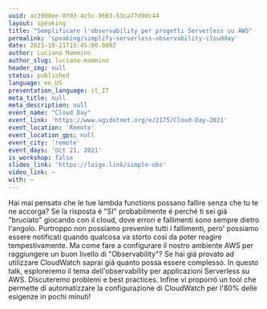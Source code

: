 ```yaml
---
uuid: ac39d8ee-0f03-4c5c-9683-53ca77d9dc44
layout: speaking
title: "Semplificare l'observability per progetti Serverless su AWS"
permalink: 'speaking/simplify-serverless-observability-cloudday'
date: 2021-10-21T15:45:00.000Z
author: Luciano Mammino
author_slug: luciano-mammino
header_img: null
status: published
language: en_US
presentation_language: it_IT
meta_title: null
meta_description: null
event_name: "Cloud Day"
event_link: 'https://www.ugidotnet.org/e/2175/Cloud-Day-2021'
event_location: 'Remote'
event_location_gps: null
event_city: 'remote'
event_days: 'Oct 21, 2021'
is_workshop: false
slides_link: 'https://loige.link/simple-obs'
video_link: ~
with: ~
---
```


Hai mai pensato che le tue lambda functions possano fallire senza che tu te ne accorga? Se la risposta é "SI" probabilmente é perché ti sei giá "bruciato" giocando con il cloud, dove errori e fallimenti sono sempre dietro l'angolo. Purtroppo non possiamo prevenire tutti i fallimenti, pero' possiamo essere notificati quando qualcosa va storto cosí da poter reagire tempestivamente. Ma come fare a configurare il nostro ambiente AWS per raggiungere un buon livello di "Observability"? Se hai giá provato ad utilizzare CloudWatch saprai giá quanto possa essere complesso. In questo talk, esploreremo il tema dell'observability per applicazioni Serverless su AWS. Discuteremo problemi e best practices. Infine vi proporró un tool che permette di automatizzare la configurazione di CloudWatch per l'80% delle esigenze in pochi minuti!
